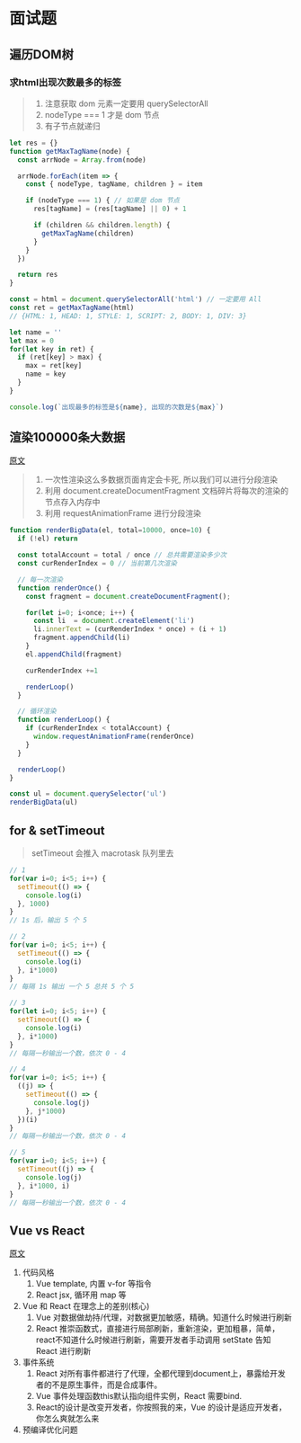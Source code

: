 # 面试题

## 遍历DOM树

### 求html出现次数最多的标签

> 1. 注意获取 dom 元素一定要用 querySelectorAll
> 2. nodeType === 1 才是 dom 节点
> 3. 有子节点就递归

```js
let res = {}
function getMaxTagName(node) {
  const arrNode = Array.from(node)

  arrNode.forEach(item => {
    const { nodeType, tagName, children } = item

    if (nodeType === 1) { // 如果是 dom 节点
      res[tagName] = (res[tagName] || 0) + 1

      if (children && children.length) {
        getMaxTagName(children)
      }
    }
  })

  return res
}

const = html = document.querySelectorAll('html') // 一定要用 All
const ret = getMaxTagName(html)
// {HTML: 1, HEAD: 1, STYLE: 1, SCRIPT: 2, BODY: 1, DIV: 3}

let name = ''
let max = 0
for(let key in ret) {
  if (ret[key] > max) {
    max = ret[key]
    name = key
  }
}

console.log(`出现最多的标签是${name}, 出现的次数是${max}`)
```

## 渲染100000条大数据

[原文](https://juejin.im/post/5d76f469f265da039a28aff7#heading-6)

> 1. 一次性渲染这么多数据页面肯定会卡死, 所以我们可以进行分段渲染
> 2. 利用 document.createDocumentFragment 文档碎片将每次的渲染的节点存入内存中
> 3. 利用 requestAnimationFrame 进行分段渲染

```js
function renderBigData(el, total=10000, once=10) {
  if (!el) return

  const totalAccount = total / once // 总共需要渲染多少次
  const curRenderIndex = 0 // 当前第几次渲染

  // 每一次渲染
  function renderOnce() {
    const fragment = document.createDocumentFragment();

    for(let i=0; i<once; i++) {
      const li  = document.createElement('li')
      li.innerText = (curRenderIndex * once) + (i + 1)
      fragment.appendChild(li)
    }
    el.appendChild(fragment)

    curRenderIndex +=1

    renderLoop()
  }

  // 循环渲染
  function renderLoop() {
    if (curRenderIndex < totalAccount) {
      window.requestAnimationFrame(renderOnce)
    }
  }

  renderLoop()
}

const ul = document.querySelector('ul')
renderBigData(ul)
```

## for & setTimeout

> setTimeout 会推入 macrotask 队列里去

```js
// 1
for(var i=0; i<5; i++) {
  setTimeout(() => {
    console.log(i)
  }, 1000)
}
// 1s 后，输出 5 个 5

// 2
for(var i=0; i<5; i++) {
  setTimeout(() => {
    console.log(i)
  }, i*1000)
}
// 每隔 1s 输出 一个 5 总共 5 个 5

// 3
for(let i=0; i<5; i++) {
  setTimeout(() => {
    console.log(i)
  }, i*1000)
}
// 每隔一秒输出一个数，依次 0 - 4

// 4
for(var i=0; i<5; i++) {
  ((j) => {
    setTimeout(() => {
      console.log(j)
    }, j*1000)
  })(i)
}
// 每隔一秒输出一个数，依次 0 - 4

// 5
for(var i=0; i<5; i++) {
  setTimeout((j) => {
    console.log(j)
  }, i*1000, i)
}
// 每隔一秒输出一个数，依次 0 - 4
```

## Vue vs React

[原文](https://www.zhihu.com/question/301860721/answer/724759264)

1. 代码风格
   1. Vue template, 内置 v-for 等指令
   2. React jsx, 循环用 map 等
2. Vue 和 React 在理念上的差别(核心)
   1. Vue 对数据做劫持/代理，对数据更加敏感，精确。知道什么时候进行刷新
   2. React 推崇函数式，直接进行局部刷新，重新渲染，更加粗暴，简单，react不知道什么时候进行刷新，需要开发者手动调用 setState 告知 React 进行刷新
3. 事件系统
   1. React 对所有事件都进行了代理，全都代理到document上，暴露给开发者的不是原生事件，而是合成事件。
   2. Vue 事件处理函数this默认指向组件实例，React 需要bind.
   3. React的设计是改变开发者，你按照我的来，Vue 的设计是适应开发者，你怎么爽就怎么来
4. 预编译优化问题

